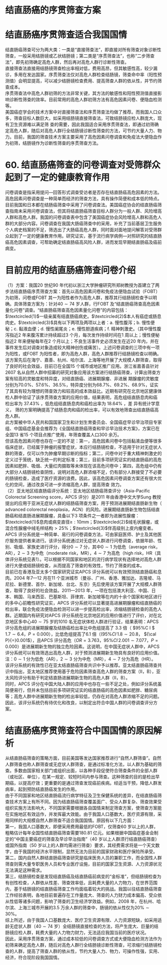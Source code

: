 # 结直肠癌的序贯筛查方案  
#  结直肠癌序贯筛查适合我国国情  
结直肠癌筛查可分为两大类：一类是“直接筛查法”，即直接对所有筛查对象诊断性筛查，一般采用结肠镜或乙状结肠镜；第二类是“序贯筛查法”，也称“二步筛查法”，即先初筛确定高危人群，然后再对高危人群行诊断性筛查。  
直接筛查法直接用结肠镜筛查检出率相对低，费用高昂，但其敏感性高，较少漏诊，多用在发达国家。序贯筛查法仅对高危人群检查结肠镜，筛查命中率（阳性预测值）会明显提高，可以减少结肠镜检查费用、提高筛查人群的依从性，并节约筛查成本。  
序贯筛查法中高危人群初筛的方法非常关键，其方法的敏感性和阳性预测值直接影响诊断性筛查的效率。目前常用的高危人群初筛方法有高危因素问卷、便隐血检测等。  
美国癌症学会的技术方案中对直接筛查法和序贯筛查法均做了推荐。而我国人口众多，筛查目标人数巨大，如采用结肠镜直接筛查法，可致结肠镜应检人群庞大，现有卫生资源难以满足筛 查的需要，因此我国适合采用序贯筛查法，即通过初筛确定高危人群，随后对高危人群行全结肠镜诊断性筛查的方法，可节约大量人力、物力。目前，我国的筛查技术方案主要采用了高危因素问卷调查和免疫法大便隐血作为初筛，结肠镜作为诊断性筛查的序贯筛查方法。  
# 60. 结直肠癌筛查的问卷调查对受筛群众起到了一定的健康教育作用  
问卷调查是指采用提问—回答形式调查受访者是否存在结直肠癌高危因素的方法。高危因素问卷调查是一种简单而经济的筛查方法，具有操作简便和成本低的特点。目前我国和日本都在结肠癌筛查中采用了问卷调查法。美国癌症协会的结直肠癌筛查指南未采用问卷调查法，但其将结直肠癌筛查目标人群分为一般人群、风险增高人群和高危人群。我国的问卷调查表中包含了美国癌症协会风险增高人群和高危人群的大部分内容。问卷调查在我国大肠癌筛查中的采用，补充了当前基层卫生服务个人病史档案的不足，筛选出了大肠癌高危人群，同时面对面地提问解答对受筛群众起到了一定的健康教育作用。研究证实，基于流行病学病例—对照研究的结直肠癌高危因素调查，可帮助确定结直肠癌高风险人群，进而发现早期结直肠癌及癌前病变。  
#  目前应用的结直肠癌筛查问卷介绍  
（1）方案：我国20 世纪90 年代初以浙江大学肿瘤研究所郑树教授为首建立了两步法结直肠癌序贯筛查方案：首先以高危因素问卷和免疫法便隐血试验（FOBT）为初筛，问卷或FOBT 其一为阳性者作为高危人群，推荐其行结肠镜检查予以明确。具体筛查方案为：针对$40\sim74$ 岁人群，行FOBT 及“结直肠癌筛查高危因素量化问卷”调查。“结直肠癌筛查高危因素量化问卷”的内容包括：$\textcircled{1}$一级亲属有结直肠癌病史。$\textcircled{2}$本人有癌症或肠息肉史。$\textcircled{3}$具有以下两项及两项以上者：a. 慢性腹泻；b. 慢性便秘；c. 黏液血便；d. 慢性阑尾炎；e. 慢性胆道疾病；f. 精神刺激史。（其中慢性腹泻指近2 年来腹泻累计持续超过3 个月，每次发作持续时间在1 周以上；慢性便秘指近2 年来便秘每年在2 个月以上；不良生活事件史必须发生在近20 年内，并在事件发生后对调查对象造成较大精神创伤或痛苦）。上述问卷调查的三项中有一项为阳性，或FOBT 为阳性者，即为高危人群，高危人群推荐行结肠镜检查以明确。  
该方案先后在海宁、嘉善、杭州、哈尔滨、上海等地开展了大规模人群筛查，取得了良好的社会效益，目前已在全国15 个城市或地区推广应用。浙江省嘉善县针对2607 名从自然人群中招募的研究对象应用该方案进行结肠癌筛查，计算出筛查方案有较高的灵敏度和特异度，对结直肠癌、进展期腺瘤、非进展 期腺瘤的灵敏度分别为$70.0\%$、$57.6\%$、$36.5\%$，特异度分别为$68.7\%$、$69.2\%$、$68.9\%$，证实了其具有较为理想的筛查效力和较高的成本效益比。近期有研究在北京地区健康体检人群中验证了该序贯筛查方案的应用价值，结果表明，高危组结直肠息肉和癌 检出率为 $37.43\%$ ，低危组结直肠息肉和癌检出率为 $18.64\%$ ，差 异有统计学意义， 筛的方案明确提高了结肠息肉和癌的检出率，可以有效地筛查出结直肠癌高危人群。  
此方案被中华人民共和国国家卫生和计划生育委员会、全国癌症早诊早治项目专家组、中国癌症基金会推荐为《全国结直肠癌筛查和早诊早治技术方案》，方案已在全国13 省15 个项目点推广使用，年筛查覆盖人口300 余万。  
但该高危因素问卷也存在一定的不足：第一，高危因素问卷中包括黏液血便等很多临床症状，已经属于肿瘤的报警症状，本应行结肠镜检查，不适用于针对无症状人群的筛查，仅可以作为肿瘤早期诊断的指标；第二，问卷中对于重大精神刺激史的定义过于笼统，缺乏统一的判定标准；第三，目前多项研究证实的结直肠癌的高危因素如肥胖、吸烟、大量红肉摄取等未体现在该高危问卷中；第四，高危组中仍有大部分人结肠镜检查阴性，说明对高危人群浓缩不足，仍有部分人群接受了不必要的肠镜检查，造成了医疗资源的浪费。因此，该高危因素问卷调查方案还有很大优化的空间，通过改良可进一步浓缩高危人群，提高筛查 效力。  
（2）亚太地区结直肠癌评分系统：亚太地区结肠癌筛查评分（Asia-Paciﬁc Colorectal Screening score，APCS 评分）是2011 年由香港中文大学Sung 教授提出的应用于亚洲无症状人群的结肠癌筛查方案，用于预测进展期结直肠新生物（ advanced colorectal  neoplasia，ACN）的风险。进展期结直肠新生物包括结直肠癌和结直肠进展期腺瘤，具备以下3 项条件之一者即为进展性腺瘤：$\textcircled{1}$息肉或病变直径≥$:10\mathrm{mm}$；$\textcircled{2}$绒毛状腺瘤，或混合性腺瘤中绒毛样结构$>25\%$；$\textcircled{3}$伴高级别上皮内瘤变者。APCS 评分系统是一种简单、易行的问卷调查方法，可由家庭医师、护士及其他医疗服务提供者来进行。该评分系统通过对无症状人群进行问卷调查，依据年龄、性别、吸烟、家族史进行评分，得分$0\sim7$ 分，其中$0\sim1$ 为低危（average risk，AR），$2\sim3$ 为中危（moderate risk，MR），$4\sim7$ 为高危（high risk，HR（具体评分系统见表1）。可以根据不同国家和地区的流行病学现状有选择地对高危人群进行大便或结肠镜检查，从而提高了筛查的有效性，节约了筛查的成本。  
目前已在香港及亚太多个国家研究证实APCS 评分系统可以有效预测结直肠癌和息肉。2004 年7—12 月在11 个亚洲城市（曼谷、广州、香港、雅加达、吉隆坡、马尼拉、新德里、首尔、新加坡、台北、东京）先后使用该方案开展了大规模人群筛查，取得了良好的社会效益。2011—2013 年，一项在包括澳大利亚、中国、日本、韩国、马来西亚、巴基斯坦、菲律宾、新加坡等在内的十余个国家和地区进行的多中心前瞻性研究证实，APCS 评分系统可以显著提高进展期腺瘤和结直肠癌的检出率，联合免疫法便隐血检测可以进一步提高检出率，浓缩结肠镜检查的高危人群。近期国内有研究对APCS 评分系统在北京地区的应用价值进行了评价，对在北京地区多中心$40\sim75$ 岁的1010 名无症状体检人群进行验证，结果表明：APCS 评分高危组的进展期腺瘤及结肠癌检出率比中危组提高了 3.3  倍（ $95\%C I
$ $1.7\sim6.4$，$P{=}0.000$），比低危组提高了6.1 倍（$(95\%C I\,1.8\sim20.8$，
${\cal P}{=}0.001$），且APCS 评分高危（$O R{=}3.763$，$95\%C I\,2.001\sim7.077$，$P{=}0.000$）是进展期新生物的独立危险因素。这说明，在中国无症状人群中，APCS 评分系统可以有效筛选出高危人群，对于预测进展期新生物具有良好的应用价值。  
注：$0\sim1$ 分为低危（AR），$2\sim3$ 分为中危（MR），$4\sim7$ 分为高危（HR）。  
该评分系统的有效性已在亚太结直肠癌筛查共识中予以推荐。亚太结直肠癌筛查共识中指出，亚太地区推荐使用基于危险因素筛查高危人群的筛查方案（Ⅱ，B），亚太风险评分有助于判定结直肠进展期新生物的高危人群（Ⅱ，B）。  
同时，APCS 评分在中国大陆人群的应用中也存在一些不足之处，例如评分系统虽简便易行，但并未包括目前多项研究证实的结直肠癌的高危因素如肥胖、糖尿病等；高危人群中进展期新生物的检出率较低，仍存在对高危人群浓缩不足的问题。因此，该评分系统仍有待优化和改良，以制定出符合中国人群的问卷调查评分方案。  
#  结直肠癌序贯筛查符合中国国情的原因解析  
从结直肠癌筛查的策略方面，目前美国等发达国家推荐进行“自然人群筛查”。自然人群筛查也称人群筛查或无症状人群筛查，是通过标准化方法，以人群为基础的筛查。多数由国家相关部门或组织出面，以各种手段促使符合筛查条件的全部人群（或社区、单位），在某一规定、较短时间内参与筛查。这种筛查的目的是检出早期癌，以提高疗效；更重要的是通过筛查发现癌前疾病。经适当干预，降低人群发病率，起到预防结直肠癌发生的作用。  
由于不同国家和地区结直肠癌流行病学特征及卫生保健系统的差异，在结直肠癌筛查技术方案上有所不同。因为结直肠癌筛查覆盖面广、受众人群复杂、筛查效果受组织实施方法影响大，不同国家需要根据各自国情来制定筛查方案，使筛查方案能在实施地区有效运作，并发挥最大效能。由于我国人口基数大，医疗资源有限，采用同样的大规模自然人群筛查不适合我国国情。原因有以下几方面：  
第一，我国人口基数大，即便采用费用最低的FOBT，仅筛查60 岁以上的人群，粗略估计每年全国性结直肠癌筛查需要180.81 亿元。如果根据中国癌症基金会制定的“中国主要癌症的筛查及早诊早治指南”（40 岁以上人群须行结直肠癌筛查）或国外指南（50 岁以上的人群均需进行筛查）要求，其经费需求将是一个天文数字，由于我国的经济水平限制，显然无法为目前的国家财政和医疗保险所承受。  
第二，国内自然人群结直肠癌筛查研究是临床医务人员的兼职工作，而全国性人群筛查则需大量专职医务人员和专业医疗设施，目前的国家卫生资源、人力资源状况无法满足这种需求。  
第三，结肠镜检查是发现结直肠癌及结直肠癌前病变的“金标准”，但结肠镜检查为有创性检查，人群依从性差、筛查效率低，且耗费大量的人力物力，在世界范围内，基于结肠镜的结直肠癌筛查工作均面临着较大的挑战。我国以往结直肠癌筛查工作经验表明，各地目前普遍存在工作量庞大、筛查的人力财力成本偏高、受众依从性低等诸多问题，影响了筛查的卫生经济学效益。例如，2008 年，在杭州、哈尔滨、上海三城市开展的3.5 万余人群的筛查中，肠镜的依从性仅为$20\%\sim30\%$。  
综上所述，由于我国人口基数庞大、医疗卫生资源有限、人力资源短缺，如采用适龄无症状人群（$40\sim74$ 岁）全结肠镜直接检查的方法，将产生庞大、巨量的结肠镜应检人群，耗费大量的人力物力财力，无法适应我国当前的医疗状况。  
因此，采用序贯筛查方案，通过成本较低的问卷调查方式或大便隐血检测方法作为初筛来确定高危人群，随后对高危人群行全结肠镜诊断性筛查，可浓缩行结肠镜检查的人群，提高了筛查人群的依从性，节约大量人力、物力，可操作性强，实用、经济，符合现阶段我国国情。  
